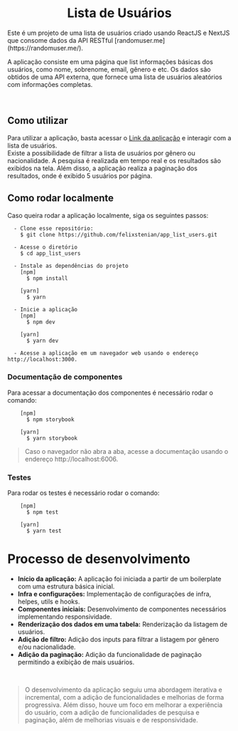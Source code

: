 <h1 align="center">Lista de Usuários</h1>
Este é um projeto de uma lista de usuários criado usando ReactJS e NextJS que consome dados da API RESTful [randomuser.me](https://randomuser.me/).

A aplicação consiste em uma página que list informações básicas dos usuários, como nome, sobrenome, email, gênero e etc. Os dados são obtidos de uma API externa, que fornece uma lista de usuários aleatórios com informações completas.

<br>

## Como utilizar
Para utilizar a aplicação, basta acessar o [Link da aplicação](https://app-list-users-hronglb9a-felixstenian.vercel.app/) e interagir com a lista de usuários.
<br>
Existe a possibilidade de filtrar a lista de usuários por gênero ou nacionalidade. A pesquisa é realizada em tempo real e os resultados são exibidos na tela. Além disso, a aplicação realiza a paginação dos resultados, onde é exibido 5 usuários por página.

## Como rodar localmente
Caso queira rodar a aplicação localmente, siga os seguintes passos:

```
  - Clone esse repositório:
    $ git clone https://github.com/felixstenian/app_list_users.git

  - Acesse o diretório
    $ cd app_list_users

  - Instale as dependências do projeto
    [npm]
      $ npm install

    [yarn]
      $ yarn

  - Inicie a aplicação
    [npm]
      $ npm dev

    [yarn]
      $ yarn dev

  - Acesse a aplicação em um navegador web usando o endereço http://localhost:3000.

```

### Documentação de componentes
Para acessar a documentação dos componentes é necessário rodar o comando:
```
    [npm]
      $ npm storybook

    [yarn]
      $ yarn storybook
```
> Caso o navegador não abra a aba, acesse a documentação usando o endereço http://localhost:6006.

### Testes
Para rodar os testes é necessário rodar o comando:
```
    [npm]
      $ npm test

    [yarn]
      $ yarn test
```

<h1>Processo de desenvolvimento</h1>

- <strong>Início da aplicação:</strong> A aplicação foi iniciada a partir de um boilerplate com uma estrutura básica inicial. <br>
- <strong>Infra e configurações:</strong> Implementação de configurações de infra, helpes, utils e hooks. <br>
- <strong>Componentes iniciais:</strong> Desenvolvimento de componentes necessários implementando responsividade. <br>
- <strong>Renderização dos dados em uma tabela:</strong> Renderização da listagem de usuários. <br>
- <strong>Adição de filtro:</strong> Adição dos inputs para filtrar a listagem por gênero e/ou nacionalidade. <br>
- <strong>Adição da paginação:</strong> Adição da funcionalidade de paginação permitindo a exibição de mais usuários. <br>
<br>

>O desenvolvimento da aplicação seguiu uma abordagem iterativa e incremental, com a adição de funcionalidades e melhorias de forma progressiva. Além disso, houve um foco em melhorar a experiência do usuário, com a adição de funcionalidades de pesquisa e paginação, além de melhorias visuais e de responsividade.

